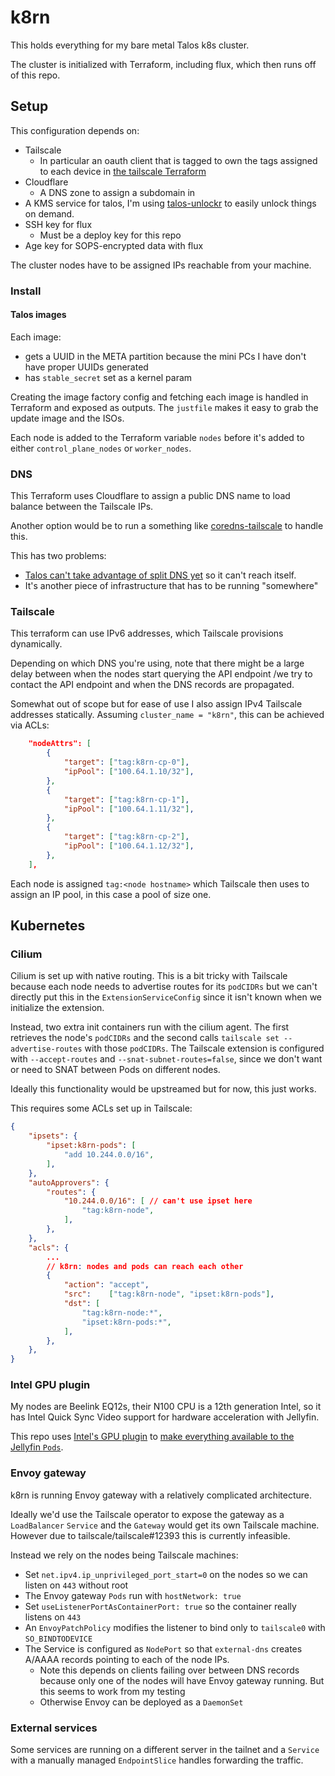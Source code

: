 # k8rn

This holds everything for my bare metal Talos k8s cluster.

The cluster is initialized with Terraform, including flux, which then runs off of this repo.

## Setup

This configuration depends on:

- Tailscale
  - In particular an oauth client that is tagged to own the tags assigned to each device in
    [the tailscale Terraform](./infra/tailscale.tf)
- Cloudflare
  - A DNS zone to assign a subdomain in
- A KMS service for talos, I'm using [talos-unlockr](https://github.com/michaelbeaumont/talos-unlockr) to easily unlock things on demand.
- SSH key for flux
  - Must be a deploy key for this repo
- Age key for SOPS-encrypted data with flux

The cluster nodes have to be assigned IPs reachable from your machine.

### Install

#### Talos images

Each image:

- gets a UUID in the META partition because the mini PCs I have don't have proper UUIDs generated
- has `stable_secret` set as a kernel param

Creating the image factory config and fetching each image is handled in
Terraform and exposed as outputs. The `justfile` makes it easy to grab the
update image and the ISOs.

Each node is added to the Terraform variable `nodes` before it's added to either
`control_plane_nodes` or `worker_nodes`.

### DNS

This Terraform uses Cloudflare to assign a public DNS name to load balance
between the Tailscale IPs.

Another option would be to run a something like
[coredns-tailscale](https://github.com/damomurf/coredns-tailscale) to handle
this.

This has two problems:

- [Talos can't take advantage of split DNS yet](https://github.com/siderolabs/talos/issues/7287)
  so it can't reach itself.
- It's another piece of infrastructure that has to be running "somewhere"

### Tailscale

This terraform can use IPv6 addresses, which Tailscale provisions dynamically.

Depending on which DNS you're using, note that there might be a
large delay between when the nodes start querying the API endpoint
/we try to contact the API endpoint and when the DNS records are propagated.

Somewhat out of scope but for ease of use I also assign IPv4 Tailscale addresses
statically.
Assuming `cluster_name = "k8rn"`, this can be achieved via ACLs:

```json
    "nodeAttrs": [
        {
            "target": ["tag:k8rn-cp-0"],
            "ipPool": ["100.64.1.10/32"],
        },
        {
            "target": ["tag:k8rn-cp-1"],
            "ipPool": ["100.64.1.11/32"],
        },
        {
            "target": ["tag:k8rn-cp-2"],
            "ipPool": ["100.64.1.12/32"],
        },
    ],
```

Each node is assigned `tag:<node hostname>` which Tailscale then uses to assign an IP pool,
in this case a pool of size one.

## Kubernetes

### Cilium

Cilium is set up with native routing. This is a bit tricky with Tailscale
because each node needs to advertise routes for its `podCIDRs` but we can't
directly put this in the `ExtensionServiceConfig` since it isn't known when
we initialize the extension.

Instead, two extra init containers run with the cilium agent.
The first retrieves the node's `podCIDRs` and the second calls
`tailscale set --advertise-routes` with those `podCIDRs`.
The Tailscale extension is configured with `--accept-routes`
and `--snat-subnet-routes=false`,
since we don't want or need to SNAT between Pods on different nodes.

Ideally this functionality would be upstreamed but for now, this just works.

This requires some ACLs set up in Tailscale:

```json
{
    "ipsets": {
        "ipset:k8rn-pods": [
            "add 10.244.0.0/16",
        ],
    },
    "autoApprovers": {
        "routes": {
            "10.244.0.0/16": [ // can't use ipset here
                "tag:k8rn-node",
            ],
        },
    },
    "acls": {
        ...
        // k8rn: nodes and pods can reach each other
        {
            "action": "accept",
            "src":    ["tag:k8rn-node", "ipset:k8rn-pods"],
            "dst": [
                "tag:k8rn-node:*",
                "ipset:k8rn-pods:*",
            ],
        },
    },
}
```

### Intel GPU plugin

My nodes are Beelink EQ12s, their N100 CPU is a 12th generation Intel,
so it has Intel Quick Sync Video support for hardware acceleration with Jellyfin.

This repo uses
[Intel's GPU plugin](https://github.com/intel/intel-device-plugins-for-kubernetes/blob/main/cmd/gpu_plugin/README.md)
to [make everything available to the Jellyfin `Pods`](./k8s/base/gpu).

### Envoy gateway

k8rn is running Envoy gateway with a relatively complicated architecture.

Ideally we'd use the Tailscale operator to expose the gateway as a `LoadBalancer` `Service`
and the `Gateway` would get its own Tailscale machine.
However due to tailscale/tailscale#12393 this is currently infeasible.

Instead we rely on the nodes being Tailscale machines:

- Set `net.ipv4.ip_unprivileged_port_start=0` on the nodes so we can listen on `443` without root
- The Envoy gateway `Pods` run with `hostNetwork: true`
- Set `useListenerPortAsContainerPort: true` so the container really listens on `443`
- An `EnvoyPatchPolicy` modifies the listener to bind only to `tailscale0` with `SO_BINDTODEVICE`
- The Service is configured as `NodePort` so that `external-dns` creates A/AAAA records pointing to each of the node IPs.
  - Note this depends on clients failing over between DNS records because only one of the nodes will
    have Envoy gateway running. But this seems to work from my testing
  - Otherwise Envoy can be deployed as a `DaemonSet`

### External services

Some services are running on a different server in the tailnet and a `Service`
with a manually managed `EndpointSlice` handles forwarding the traffic.

